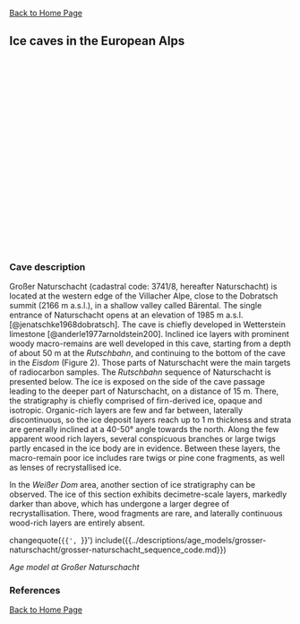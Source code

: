 [Back to Home Page](https://tr1813.github.io/ancient-ice-in-austria/descriptions/index.html)

<link rel="stylesheet" href="https://unpkg.com/leaflet@1.6.0/dist/leaflet.css"
   integrity="sha512-xwE/Az9zrjBIphAcBb3F6JVqxf46+CDLwfLMHloNu6KEQCAWi6HcDUbeOfBIptF7tcCzusKFjFw2yuvEpDL9wQ=="
   crossorigin=""/> 
     <!-- Make sure you put this AFTER Leaflet's CSS -->
 <script src="https://unpkg.com/leaflet@1.6.0/dist/leaflet.js"
   integrity="sha512-gZwIG9x3wUXg2hdXF6+rVkLF/0Vi9U8D2Ntg4Ga5I5BZpVkVxlJWbSQtXPSiUTtC0TjtGOmxa1AJPuV0CPthew=="
   crossorigin=""></script>
   
<div id= "themap">
<h2>Ice caves in the European Alps</h2>
<div id="mapid"></div>

<style type="text/css">
   #mapid { height: 340px; }
</style>

</div>
  <script src='../scripts/map_box.js'  type="text/javascript"></script>  
</div>

### Cave description

Großer Naturschacht (cadastral code: 3741/8, hereafter Naturschacht) is located at the western edge of the Villacher Alpe, close to the Dobratsch summit (2166 m a.s.l.), in a shallow valley called Bärental.
The single entrance of Naturschacht opens at an elevation of 1985 m a.s.l. [@jenatschke1968dobratsch].
The cave is chiefly developed in Wetterstein limestone [@anderle1977arnoldstein200].
Inclined ice layers with prominent woody macro-remains are well developed in this cave, starting from a depth of about 50 m at the *Rutschbahn*, and continuing to the bottom of the cave in the *Eisdom* (Figure 2).
Those parts of Naturschacht were the main targets of radiocarbon samples.
The _Rutschbahn_ sequence of Naturschacht is presented below.
The ice is exposed on the side of the cave passage leading to the deeper part of Naturschacht, on a distance of 15 m.
There, the stratigraphy is chiefly comprised of firn-derived ice, opaque and isotropic.
Organic-rich layers are few and far between, laterally discontinuous, so the ice deposit layers reach up to 1 m thickness and strata are generally inclined at a 40-50° angle towards the north. 
Along the few apparent wood rich layers, several conspicuous branches or large twigs partly encased in the ice body are in evidence.
Between these layers, the macro-remain poor ice includes rare twigs or pine cone fragments, as well as lenses of recrystallised ice.

In the _Weißer Dom_ area, another section of ice stratigraphy can be observed.
The ice of this section exhibits decimetre-scale layers, markedly darker than above, which has undergone a larger degree of recrystallisation.
There, wood fragments are rare, and laterally continuous wood-rich layers are entirely absent.

changequote(`{{', `}}')
include({{../descriptions/age_models/grosser-naturschacht/grosser-naturschacht_sequence_code.md}})

 _Age model at Großer Naturschacht_


### References


[Back to Home Page](https://tr1813.github.io/ancient-ice-in-austria/descriptions/index.html)

